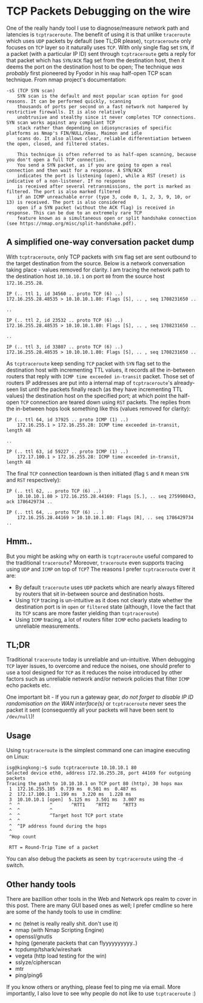 # TCP Packets Debugging on the wire

One of the really handy tool I use to diagnose/measure network path and latencies is `tcptraceroute`. 
The benefit of using it is that unlike `traceroute` which uses `UDP` packets by default (see TL;DR please), 
`tcptraceroute` only focuses on `TCP` layer so it naturally uses `TCP`. With only single flag set `SYN`, if a packet (with a particular IP ID)
sent through `tcptraceroute` gets a reply for that packet which has `SYN/ACK` flag set from the destination host, then it deems
the port on the destination host to be open; The technique *was probably* first pioneered by Fyodor in his `nmap` half-open 
TCP scan technique. From nmap project's documentation:
    
    -sS (TCP SYN scan)
        SYN scan is the default and most popular scan option for good reasons. It can be performed quickly, scanning 
        thousands of ports per second on a fast network not hampered by restrictive firewalls. It is also relatively 
        unobtrusive and stealthy since it never completes TCP connections. SYN scan works against any compliant TCP 
        stack rather than depending on idiosyncrasies of specific platforms as Nmap's FIN/NULL/Xmas, Maimon and idle 
        scans do. It also allows clear, reliable differentiation between the open, closed, and filtered states.
        
        This technique is often referred to as half-open scanning, because you don't open a full TCP connection. 
        You send a SYN packet, as if you are going to open a real connection and then wait for a response. A SYN/ACK
        indicates the port is listening (open), while a RST (reset) is indicative of a non-listener. If no response
        is received after several retransmissions, the port is marked as filtered. The port is also marked filtered
        if an ICMP unreachable error (type 3, code 0, 1, 2, 3, 9, 10, or 13) is received. The port is also considered
        open if a SYN packet (without the ACK flag) is received in response. This can be due to an extremely rare TCP
        feature known as a simultaneous open or split handshake connection (see https://nmap.org/misc/split-handshake.pdf). 

## A simplified one-way conversation packet dump

With `tcptraceroute`, only TCP packets with `SYN` flag set are sent outbound to the target destination from the source. Below is
a network conversation taking place - values removed for clarity. I am tracing the network path to the destination host `10.10.10.1`
on port `80` from the source host `172.16.255.28`.
 
    IP (.. ttl 1, id 34560 .. proto TCP (6) ..)
    172.16.255.28.48535 > 10.10.10.1.80: Flags [S], .. , seq 1708231650 ..
    
    ..
    
    IP (.. ttl 2, id 23532 .. proto TCP (6) ..)
    172.16.255.28.48535 > 10.10.10.1.80: Flags [S], .. , seq 1708231650 ..

    ..
    
    IP (.. ttl 3, id 33807 .. proto TCP (6) ..)
    172.16.255.28.48535 > 10.10.10.1.80: Flags [S], .. , seq 1708231650 ..

As `tcptraceroute` keep sending `TCP` packet with `SYN` flag set to the destination host with incrementing TTL values, it records
all the in-between routers that reply with `ICMP time exceeded in-transit` packet. Those set of routers IP addresses are put into
a internal map of `tcptraceroute`'s already-seen list *until* the packets finally reach (as they have incrementing TTL values) the
destination host on the specified port; at which point the half-open `TCP` connection are teared down using `RST` packets. The
replies from the in-between hops look something like this (values removed for clarity):
    
    IP (.. ttl 64, id 37925 .. proto ICMP (1) ..)
        172.16.255.1 > 172.16.255.28: ICMP time exceeded in-transit, length 48

    ..
    
    IP (.. ttl 63, id 59227 .. proto ICMP (1) ..)
        172.17.100.1 > 172.16.255.28: ICMP time exceeded in-transit, length 48

The final `TCP` connection teardown is then initiated (flag `S` and `R` mean `SYN` and `RST` respectively):
        
    IP (.. ttl 62, .. proto TCP (6) ..)
        10.10.10.1.80 > 172.16.255.28.44169: Flags [S.], .. seq 275990843, ack 1786429734 ..
    
    IP (.. ttl 64, .. proto TCP (6) .. )
        172.16.255.28.44169 > 10.10.10.1.80: Flags [R], .. seq 1786429734 ..   	
    	

## Hmm..
But you might be asking why on earth is `tcptraceroute` useful compared to the traditional `traceroute`? Moreover, 
`traceroute` even supports tracing using `UDP` and `ICMP` on top of `TCP`? The reasons I prefer `tcptraceroute`
over it are:
  * By default `traceroute` uses `UDP` packets which are nearly always filtered by routers that sit in-between source
    and destination hosts.
  * Using `TCP` tracing is un-intuitive as it does not clearly state whether the destination port is in `open` or `filtered` 
    state (although, I love the fact that its `TCP` scans are more faster yielding than `tcptraceroute`)
  * Using `ICMP` tracing, a lot of routers filter `ICMP` echo packets leading to unreliable measurements.    

## TL;DR
Traditional `traceroute` today is unreliable and un-intuitive. When debugging `TCP` layer issues, to overcome and reduce 
the noises, one should prefer to use a tool designed for `TCP` as it reduces the noise introduced by other factors such as 
unreliable network and/or network policies that filter `ICMP` echo packets etc.

One important bit - If you run a gateway gear, *do not forget to disable IP ID randomisation on the WAN interface(s)* 
or `tcptraceroute` never sees the packet it sent (consequently all your packets will have been sent to `/dev/null`)!

## Usage
Using `tcptraceroute` is the simplest command one can imagine executing on Linux:

    isg@kingkong:~$ sudo tcptraceroute 10.10.10.1 80
    Selected device eth0, address 172.16.255.28, port 44169 for outgoing packets
    Tracing the path to 10.10.10.1 on TCP port 80 (http), 30 hops max
     1  172.16.255.105  0.739 ms  0.501 ms  0.487 ms
     2  172.17.100.1  1.199 ms  3.220 ms  1.228 ms
     3  10.10.10.1 [open]  5.125 ms  3.501 ms  3.007 ms
     ^  ^           ^       ^RTT1    ^RTT2     ^RTT3
     ^  ^           ^
     ^  ^           ^Target host TCP port state
     ^  ^
     ^  ^IP address found during the hops
     ^
     ^Hop count
     
     RTT = Round-Trip Time of a packet
   
You can also debug the packets as seen by `tcptraceroute` using the `-d` switch.
   
## Other handy tools
There are bazillion other tools in the Web and Network ops realm to cover in this post. 
There are many GUI based ones as well; I prefer cmdline so here are some of the handy tools to use in cmdline:
  
  * nc (telnet is really really shit. don't use it)
  * nmap (with Nmap Scripting Engine)
  * openssl/gnutls
  * hping (generate packets that can flyyyyyyyyyy..)   
  * tcpdump/tshark/wireshark
  * vegeta (http load testing for the win)
  * sslyze/cipherscan
  * mtr
  * ping/ping6
  
If you know others or anything, please feel to ping me via email. More importantly, I also love to see why people do not
like to use `tcptraceroute` :)